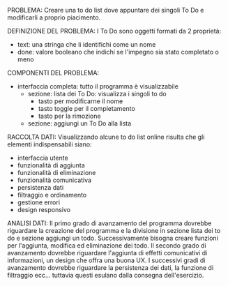 PROBLEMA:
Creare una to do list dove appuntare dei singoli To Do e modificarli a proprio piacimento.

DEFINIZIONE DEL PROBLEMA:
I To Do sono oggetti formati da 2 proprietà:
- text: una stringa che li identifichi come un nome
- done: valore booleano che indichi se l'impegno sia stato completato o meno

COMPONENTI DEL PROBLEMA:
- interfaccia completa: tutto il programma è visualizzabile
  - sezione: lista dei To Do: visualizza i singoli to do
    - tasto per modificarne il nome
    - tasto toggle per il completamento
    - tasto per la rimozione
  - sezione: aggiungi un To Do alla lista


RACCOLTA DATI:
Visualizzando alcune to do list online risulta che gli elementi indispensabili siano:
- interfaccia utente
- funzionalità di aggiunta
- funzionalità di eliminazione
- funzionalità comunicativa
- persistenza dati
- filtraggio e ordinamento
- gestione errori
- design responsivo

ANALISI DATI:
Il primo grado di avanzamento del programma dovrebbe riguardare la creazione del programma e la divisione in sezione lista dei to do e sezione aggiungi un todo.
Successivamente bisogna creare funzioni per l'aggiunta, modifica ed eliminazione dei todo.
Il secondo grado di avanzamento dovrebbe riguardare l'aggiunta di effetti comunicativi di informazioni, un design che offra una buona UX.
I successivi gradi di avanzamento dovrebbe riguardare la persistenza dei dati, la funzione di filtraggio ecc... tuttavia questi esulano dalla consegna dell'esercizio.


